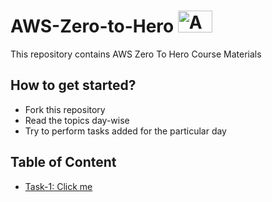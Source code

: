 # AWS-Zero-to-Hero <img src="https://github.com/LondheShubham153/aws-zero-to-hero/blob/main/Assets/Amazon_Web_Services-Logo.png" alt="Amazon logo" height=35 width=55/>
This repository contains AWS Zero To Hero Course Materials 

## How to get started?
- Fork this repository
- Read the topics day-wise
- Try to perform tasks added for the particular day

## Table of Content
- <a href="https://github.com/LondheShubham153/aws-zero-to-hero/blob/main/Day1/Tasks.md" target="__blank" >Task-1: Click me </a>
